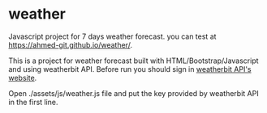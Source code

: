 # weather
Javascript project for 7 days weather forecast. you can test at https://ahmed-git.github.io/weather/.

This is a project for weather forecast built with HTML/Bootstrap/Javascript and using weatherbit API.
Before run you should sign in <a href="https://www.weatherbit.io/api">weatherbit API's website</a>.

Open ./assets/js/weather.js file and put the key provided by weatherbit API in the first line.
